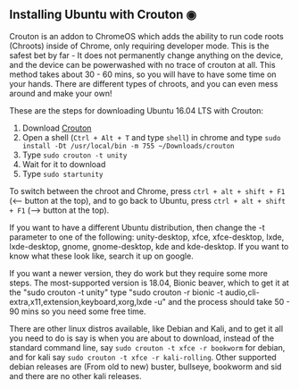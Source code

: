 ## Installing Ubuntu with Crouton ◉
Crouton is an addon to ChromeOS which adds the ability to run code roots (Chroots) inside of Chrome, only requiring developer mode. This is the safest bet by far - It does not permanently change anything on the device, and the device can be powerwashed with no trace of crouton at all. This method takes about 30 - 60 mins, so you will have to have some time on your hands. There are different types of chroots, and you can even mess around and make your own! 

These are the steps for downloading Ubuntu 16.04 LTS with Crouton:
 1. Download [Crouton](https://goo.gl/fd3zc)
 2. Open a shell (`Ctrl + Alt + T` and type `shell`) in chrome and type `sudo install -Dt /usr/local/bin -m 755 ~/Downloads/crouton`
 3. Type `sudo crouton -t unity`
 4. Wait for it to download
 5. Type `sudo startunity`

To switch between the chroot and Chrome, press `ctrl + alt + shift + F1` (<-- button at the top), and to go back to Ubuntu, press `ctrl + alt + shift + F1` (--> button at the top).

If you want to have a different Ubuntu distribution, then change the -t parameter to one of the following: unity-desktop, xfce, xfce-desktop, lxde, lxde-desktop, gnome, gnome-desktop, kde and kde-desktop. If you want to know what these look like, search it up on google.

If you want a newer version, they do work but they require some more steps. The most-supported version is 18.04, Bionic beaver, which to get it at the "sudo crouton -t unity" type "sudo crouton -r bionic -t audio,cli-extra,x11,extension,keyboard,xorg,lxde -u" and the process should take 50 - 90 mins so you need some free time.

There are other linux distros available, like Debian and Kali, and to get it all you need to do is say is when you are about to download, instead of the standard command line, say `sudo crouton -t xfce -r bookworm` for debian, and for kali say `sudo crouton -t xfce -r kali-rolling`. Other supported debian releases are (From old to new) buster, bullseye, bookworm and sid and there are no other kali releases.
